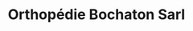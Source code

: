 ---
title: "Orthopédie Bochaton Sarl"
url: /montelimar/orthopedie-bochaton-sarl/
shop: approvisionnement médical
---